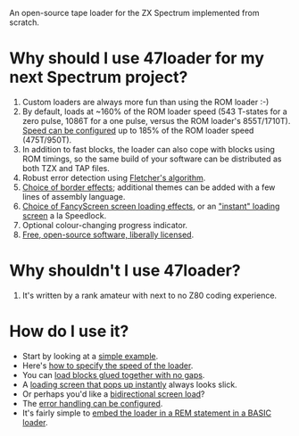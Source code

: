 An open-source tape loader for the ZX Spectrum implemented from scratch.

# Why should I use 47loader for my next Spectrum project? #

  1. Custom loaders are always more fun than using the ROM loader :-)
  1. By default, loads at ~160% of the ROM loader speed (543 T-states for a zero pulse, 1086T for a one pulse, versus the ROM loader's 855T/1710T).  [Speed can be configured](Timings.md) up to 185% of the ROM loader speed (475T/950T).
  1. In addition to fast blocks, the loader can also cope with blocks using ROM timings, so the same build of your software can be distributed as both TZX and TAP files.
  1. Robust error detection using [Fletcher's algorithm](https://en.wikipedia.org/wiki/Fletcher's_checksum).
  1. [Choice of border effects](BorderThemes.md); additional themes can be added with a few lines of assembly language.
  1. [Choice of FancyScreen screen loading effects](FancyScreen.md), or an ["instant" loading screen](Instascreen.md) a la Speedlock.
  1. Optional colour-changing progress indicator.
  1. [Free, open-source software, liberally licensed](https://code.google.com/p/47loader/source/browse/trunk/LICENSE).

# Why shouldn't I use 47loader? #

  1. It's written by a rank amateur with next to no Z80 coding experience.

# How do I use it? #

  * Start by looking at a [simple example](SimpleExample.md).
  * Here's [how to specify the speed of the loader](Timings.md).
  * You can [load blocks glued together with no gaps](Resume.md).
  * A [loading screen that pops up instantly](Instascreen.md) always looks slick.
  * Or perhaps you'd like a [bidirectional screen load](FancyScreen.md)?
  * The [error handling can be configured](ErrorHandling.md).
  * It's fairly simple to [embed the loader in a REM statement in a BASIC loader](EmbeddingInBasic.md).
